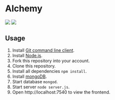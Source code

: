 # Alchemy
![](https://img.shields.io/david/AlchemyGame/alchemy.svg?style=flat)
![](https://img.shields.io/david/dev/AlchemyGame/alchemy.svg?label=devDependencies)

## Usage
1. Install [Git command line client](https://git-scm.com/downloads).
1. Install [Node.js](https://nodejs.org/).
1. Fork this repository into your account.
1. Clone this repository.
1. Install all dependencies `npm install`.
1. Install [mongoDB](https://www.mongodb.com/download-center/community).
1. Start database `mongod`.
1. Start server `node server.js`.
1. Open http://localhost:7540 to view the frontend.
